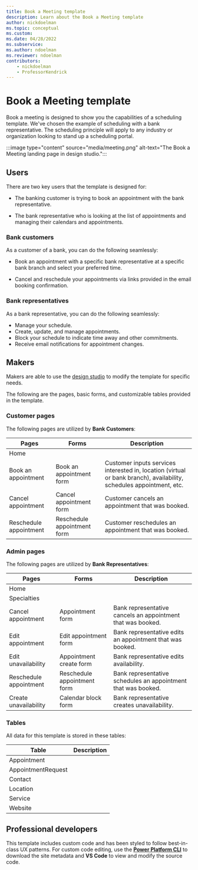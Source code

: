 ```yaml
---
title: Book a Meeting template
description: Learn about the Book a Meeting template
author: nickdoelman
ms.topic: conceptual
ms.custom: 
ms.date: 04/28/2022
ms.subservice:
ms.author: ndoelman
ms.reviewer: ndoelman
contributors:
    - nickdoelman
    - ProfessorKendrick
---
```


# Book a Meeting template

Book a meeting is designed to show you the capabilities of a scheduling template. We've chosen the example of scheduling with a bank representative.  The scheduling principle will apply to any industry or organization looking to stand up a scheduling portal.

:::image type="content" source="media/meeting.png" alt-text="The Book a Meeting landing page in design studio."::: 

## Users

There are two key users that the template is designed for:

- The banking customer is trying to book an appointment with the bank representative.

- The bank representative who is looking at the list of appointments and managing their calendars and appointments.

### Bank customers

As a customer of a bank, you can do the following seamlessly:

- Book an appointment with a specific bank representative at a specific bank branch and select your preferred time.

- Cancel and reschedule your appointments via links provided in the email booking confirmation.

### Bank representatives

As a bank representative, you can do the following seamlessly:

- Manage your schedule.
- Create, update, and manage appointments.
- Block your schedule to indicate time away and other commitments.
- Receive email notifications for appointment changes.

## Makers

Makers are able to use the [design studio](../getting-started/use-design-studio.md)  to modify the template for specific needs.

The following are the pages, basic forms, and customizable tables provided in the template.

### Customer pages

The following pages are utilized by **Bank Customers**:


| **Pages** | **Forms** | **Description** |
|-----------|-----------|-----------------|
| Home | | |
| Book an appointment| Book an appointment form | Customer inputs services interested in, location (virtual or bank branch), availability, schedules appointment, etc. |
| Cancel appointment | Cancel appointment form | Customer cancels an appointment that was booked. |
| Reschedule appointment | Reschedule appointment form | Customer reschedules an appointment that was booked. |

### Admin pages

The following pages are utilized by **Bank Representatives**:

| **Pages** | **Forms** | **Description** |
|-----------|-----------|-----------------|
| Home || |
| Specialties | ||
| Cancel appointment|  Appointment form | Bank representative cancels an appointment that was booked. |
| Edit appointment |  Edit appointment form | Bank representative edits an appointment that was booked. | 
| Edit unavailability |  Appointment create form | Bank representative edits availability. | 
| Reschedule appointment | Reschedule appointment form | Bank representative schedules an appointment that was booked. |
| Create unavailability |  Calendar block form | Bank representative creates unavailability. |

### Tables

All data for this template is stored in these tables:

|**Table**|**Description**|
|---------|---------|
|Appointment    |         |
|AppointmentRequest     |         |
|Contact     |         |
|Location    |         |
|Service     |         |
|Website     |         |

## Professional developers

This template includes custom code and has been styled to follow best-in-class UX patterns.  For custom code editing, use the [**Power Platform CLI**](../configure/cli-tutorial.md) to download the site metadata and **VS Code** to view and modify the source code.